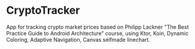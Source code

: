 # CryptoTracker

App for tracking crypto market prices based on Philipp Lackner "The Best Practice Guide to Android Architecture" course, using Ktor, Koin, Dynamic Coloring, Adaptive Navigation, Canvas selfmade linechart.



